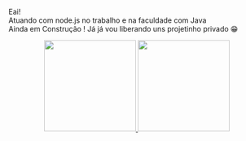 Eai! 
<br>
Atuando com node.js no trabalho e na faculdade com Java
<br>
Ainda em  Construção ! Já já vou liberando uns projetinho privado 😁 
<div align="center">
  <a href="https://github.com/Henrycall">
  <img height="180em" src="https://github-readme-stats.vercel.app/api?username=Henrycall&show_icons=true&theme=dark&include_all_commits=true&count_private=true"/>
  <img height="180em" src="https://github-readme-stats.vercel.app/api/top-langs/?username=Henrycall&layout=compact&langs_count=7&theme=dark"/>
</div>
  
  <div style="display: inline_block"><br>
</div>
